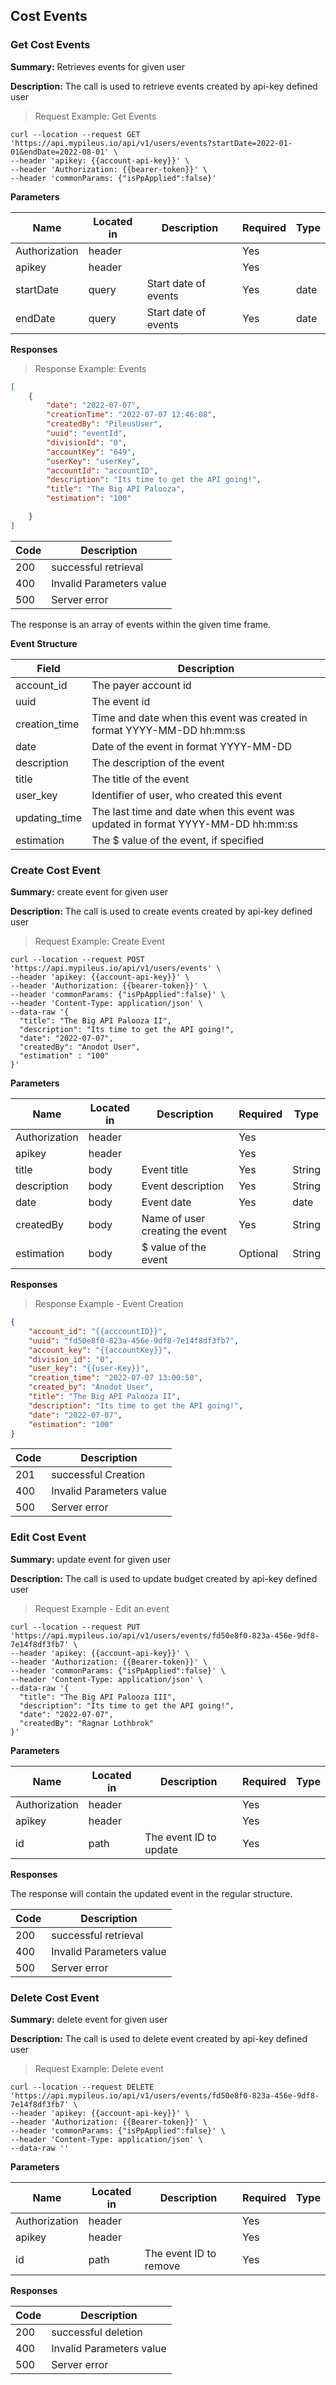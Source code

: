 ## Cost Events

### Get Cost Events 

**Summary:** Retrieves events for given user

**Description:** The call is used to retrieve events created by api-key defined user

> Request Example: Get Events

```shell
curl --location --request GET 'https://api.mypileus.io/api/v1/users/events?startDate=2022-01-01&endDate=2022-08-01' \
--header 'apikey: {{account-api-key}}' \
--header 'Authorization: {{bearer-token}}' \
--header 'commonParams: {"isPpApplied":false}'
```

**Parameters**

| Name | Located in | Description | Required | Type |
| ---- | ---------- | ----------- | -------- | ---- |
| Authorization | header |  | Yes |  |
| apikey | header |  | Yes |  |
| startDate | query | Start date of events | Yes | date |
| endDate | query | Start date of events | Yes | date |

**Responses**

> Response Example: Events

```json
[
    {
        "date": "2022-07-07",
        "creationTime": "2022-07-07 12:46:08",
        "createdBy": "PileusUser",
        "uuid": "eventId",
        "divisionId": "0",
        "accountKey": "649",
        "userKey": "userKey",
        "accountId": "accountID",
        "description": "Its time to get the API going!",
        "title": "The Big API Palooza",
        "estimation": "100"

    }
]
```


| Code | Description |
| ---- | ----------- |
| 200 | successful retrieval |
| 400 | Invalid Parameters value |
| 500 | Server error |

The response is an array of events within the given time frame.

**Event Structure**

| Field | Description |
| ----- | ----------- |
| account_id | The payer account id |
| uuid | The event id |
| creation_time | Time and date when this event was created in format YYYY-MM-DD hh:mm:ss |
| date | Date of the event in format YYYY-MM-DD |
| description | The description of the event |
| title | The title of the event |
| user_key | Identifier of user, who created this event |
| updating_time | The last time and date when this event was updated in format YYYY-MM-DD hh:mm:ss |
| estimation | The $ value of the event, if specified |

### Create Cost Event 

**Summary:** create event for given user

**Description:** The call is used to create events created by api-key defined user

> Request Example: Create Event

```shell
curl --location --request POST 'https://api.mypileus.io/api/v1/users/events' \
--header 'apikey: {{account-api-key}}' \
--header 'Authorization: {{bearer-token}}' \
--header 'commonParams: {"isPpApplied":false}' \
--header 'Content-Type: application/json' \
--data-raw '{
  "title": "The Big API Palooza II",
  "description": "Its time to get the API going!",
  "date": "2022-07-07",
  "createdBy": "Anodot User",
  "estimation" : "100"
}'
```

**Parameters**

| Name | Located in | Description | Required | Type |
| ---- | ---------- | ----------- | -------- | ---- |
| Authorization | header |  | Yes |  |
| apikey | header |  | Yes |  |
| title | body | Event title | Yes | String |
| description | body | Event description | Yes | String |
| date | body | Event date | Yes | date |
| createdBy | body | Name of user creating the event | Yes | String |
| estimation | body | $ value of the event | Optional | String |

**Responses**

> Response Example - Event Creation

```json
{
    "account_id": "{{acccountID}}",
    "uuid": "fd50e8f0-823a-456e-9df8-7e14f8df3fb7",
    "account_key": "{{accountKey}}",
    "division_id": "0",
    "user_key": "{{user-Key}}",
    "creation_time": "2022-07-07 13:00:50",
    "created_by": "Anodot User",
    "title": "The Big API Palooza II",
    "description": "Its time to get the API going!",
    "date": "2022-07-07",
    "estimation": "100"
}
```

| Code | Description |
| ---- | ----------- |
| 201 | successful Creation |
| 400 | Invalid Parameters value |
| 500 | Server error |

### Edit Cost Event 

**Summary:** update event for given user

**Description:** The call is used to update budget created by api-key defined user

> Request Example - Edit an event

```shell
curl --location --request PUT 'https://api.mypileus.io/api/v1/users/events/fd50e8f0-823a-456e-9df8-7e14f8df3fb7' \
--header 'apikey: {{account-api-key}}' \
--header 'Authorization: {{Bearer-token}}' \
--header 'commonParams: {"isPpApplied":false}' \
--header 'Content-Type: application/json' \
--data-raw '{
  "title": "The Big API Palooza III",
  "description": "Its time to get the API going!",
  "date": "2022-07-07",
  "createdBy": "Ragnar Lothbrok"
}'
```

**Parameters**

| Name | Located in | Description | Required | Type |
| ---- | ---------- | ----------- | -------- | ---- |
| Authorization | header |  | Yes |  |
| apikey | header |  | Yes |  |
| id | path | The event ID to update | Yes |  |

**Responses**

The response will contain the updated event in the regular structure.

| Code | Description |
| ---- | ----------- |
| 200 | successful retrieval |
| 400 | Invalid Parameters value |
| 500 | Server error |

### Delete Cost Event

**Summary:** delete event for given user

**Description:** The call is used to delete event created by api-key defined user

> Request Example: Delete event

```shell
curl --location --request DELETE 'https://api.mypileus.io/api/v1/users/events/fd50e8f0-823a-456e-9df8-7e14f8df3fb7' \
--header 'apikey: {{account-api-key}}' \
--header 'Authorization: {{Bearer-token}}' \
--header 'commonParams: {"isPpApplied":false}' \
--header 'Content-Type: application/json' \
--data-raw ''
```

**Parameters**

| Name | Located in | Description | Required | Type |
| ---- | ---------- | ----------- | -------- | ---- |
| Authorization | header |  | Yes |  |
| apikey | header |  | Yes |  |
| id | path | The event ID to remove | Yes |  |

**Responses**

| Code | Description |
| ---- | ----------- |
| 200 | successful deletion |
| 400 | Invalid Parameters value |
| 500 | Server error |
